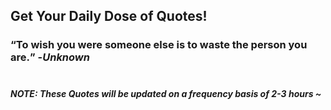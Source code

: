 ## Get Your Daily Dose of Quotes!
### <q>To wish you were someone else is to waste the person you are.</q> -<em>Unknown</em> <br><br>
##### NOTE: These Quotes will be updated on a frequency basis of 2-3 hours ~
